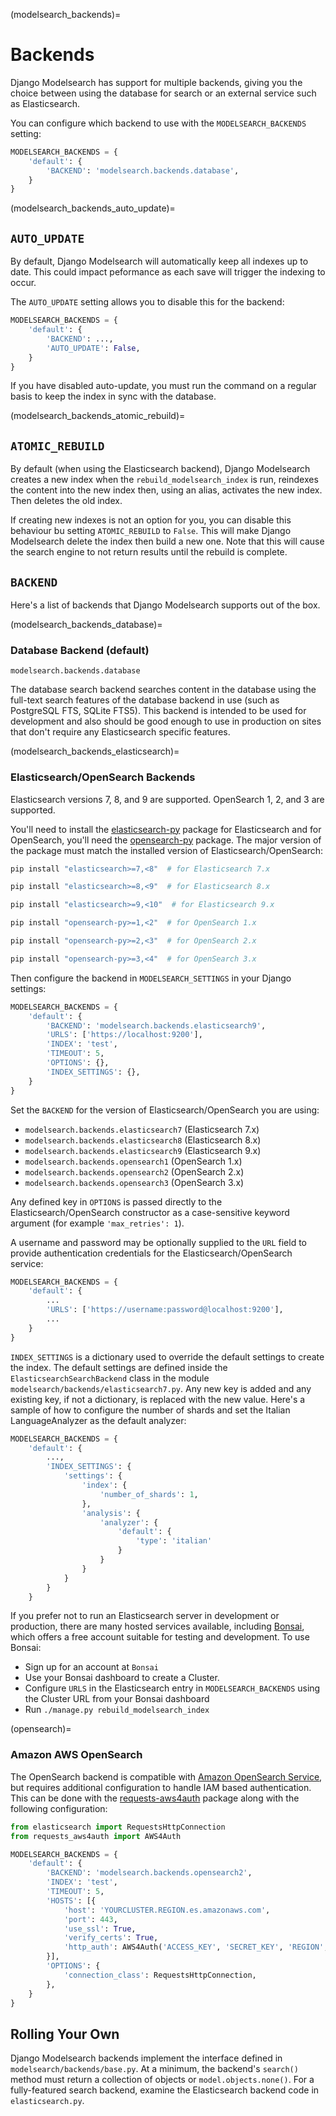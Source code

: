 (modelsearch_backends)=

# Backends

Django Modelsearch has support for multiple backends, giving you the choice between using the database for search or an external service such as Elasticsearch.

You can configure which backend to use with the `MODELSEARCH_BACKENDS` setting:

```python
MODELSEARCH_BACKENDS = {
    'default': {
        'BACKEND': 'modelsearch.backends.database',
    }
}
```

(modelsearch_backends_auto_update)=

## `AUTO_UPDATE`

By default, Django Modelsearch will automatically keep all indexes up to date. This could impact peformance as each save will trigger the indexing to occur.

The `AUTO_UPDATE` setting allows you to disable this for the backend:

```python
MODELSEARCH_BACKENDS = {
    'default': {
        'BACKEND': ...,
        'AUTO_UPDATE': False,
    }
}
```

If you have disabled auto-update, you must run the [](rebuild_modelsearch_index) command on a regular basis to keep the index in sync with the database.

(modelsearch_backends_atomic_rebuild)=

## `ATOMIC_REBUILD`

By default (when using the Elasticsearch backend), Django Modelsearch creates a new index when the `rebuild_modelsearch_index` is run, reindexes the content into the new index then, using an alias, activates the new index. Then deletes the old index.

If creating new indexes is not an option for you, you can disable this behaviour bu setting `ATOMIC_REBUILD` to `False`. This will make Django Modelsearch delete the index then build a new one. Note that this will cause the search engine to not return results until the rebuild is complete.

## `BACKEND`

Here's a list of backends that Django Modelsearch supports out of the box.

(modelsearch_backends_database)=

### Database Backend (default)

`modelsearch.backends.database`

The database search backend searches content in the database using the full-text search features of the database backend in use (such as PostgreSQL FTS, SQLite FTS5).
This backend is intended to be used for development and also should be good enough to use in production on sites that don't require any Elasticsearch specific features.

(modelsearch_backends_elasticsearch)=

### Elasticsearch/OpenSearch Backends

Elasticsearch versions 7, 8, and 9 are supported. OpenSearch 1, 2, and 3 are supported.

You'll need to install the [elasticsearch-py](https://elasticsearch-py.readthedocs.io/) package for Elasticsearch and for OpenSearch, you'll need the [opensearch-py](https://pypi.org/project/opensearch-py/) package. The major version of the package must match the installed version of Elasticsearch/OpenSearch:

```sh
pip install "elasticsearch>=7,<8"  # for Elasticsearch 7.x
```

```sh
pip install "elasticsearch>=8,<9"  # for Elasticsearch 8.x
```

```sh
pip install "elasticsearch>=9,<10"  # for Elasticsearch 9.x
```

```sh
pip install "opensearch-py>=1,<2"  # for OpenSearch 1.x
```

```sh
pip install "opensearch-py>=2,<3"  # for OpenSearch 2.x
```

```sh
pip install "opensearch-py>=3,<4"  # for OpenSearch 3.x
```

Then configure the backend in ``MODELSEARCH_SETTINGS`` in your Django settings:

```python
MODELSEARCH_BACKENDS = {
    'default': {
        'BACKEND': 'modelsearch.backends.elasticsearch9',
        'URLS': ['https://localhost:9200'],
        'INDEX': 'test',
        'TIMEOUT': 5,
        'OPTIONS': {},
        'INDEX_SETTINGS': {},
    }
}
```

Set the `BACKEND` for the version of Elasticsearch/OpenSearch you are using:

-   `modelsearch.backends.elasticsearch7` (Elasticsearch 7.x)
-   `modelsearch.backends.elasticsearch8` (Elasticsearch 8.x)
-   `modelsearch.backends.elasticsearch9` (Elasticsearch 9.x)
-   `modelsearch.backends.opensearch1` (OpenSearch 1.x)
-   `modelsearch.backends.opensearch2` (OpenSearch 2.x)
-   `modelsearch.backends.opensearch3` (OpenSearch 3.x)

Any defined key in `OPTIONS` is passed directly to the Elasticsearch/OpenSearch constructor as a case-sensitive keyword argument (for example `'max_retries': 1`).

A username and password may be optionally supplied to the `URL` field to provide authentication credentials for the Elasticsearch/OpenSearch service:

```python
MODELSEARCH_BACKENDS = {
    'default': {
        ...
        'URLS': ['https://username:password@localhost:9200'],
        ...
    }
}
```

`INDEX_SETTINGS` is a dictionary used to override the default settings to create the index. The default settings are defined inside the `ElasticsearchSearchBackend` class in the module `modelsearch/backends/elasticsearch7.py`. Any new key is added and any existing key, if not a dictionary, is replaced with the new value. Here's a sample of how to configure the number of shards and set the Italian LanguageAnalyzer as the default analyzer:

```python
MODELSEARCH_BACKENDS = {
    'default': {
        ...,
        'INDEX_SETTINGS': {
            'settings': {
                'index': {
                    'number_of_shards': 1,
                },
                'analysis': {
                    'analyzer': {
                        'default': {
                            'type': 'italian'
                        }
                    }
                }
            }
        }
    }
```

If you prefer not to run an Elasticsearch server in development or production, there are many hosted services available, including [Bonsai](https://bonsai.io/), which offers a free account suitable for testing and development. To use Bonsai:

-   Sign up for an account at `Bonsai`
-   Use your Bonsai dashboard to create a Cluster.
-   Configure `URLS` in the Elasticsearch entry in `MODELSEARCH_BACKENDS` using the Cluster URL from your Bonsai dashboard
-   Run `./manage.py rebuild_modelsearch_index`

(opensearch)=

### Amazon AWS OpenSearch

The OpenSearch backend is compatible with [Amazon OpenSearch Service](https://aws.amazon.com/opensearch-service/), but requires additional configuration to handle IAM based authentication. This can be done with the [requests-aws4auth](https://pypi.org/project/requests-aws4auth/) package along with the following configuration:

```python
from elasticsearch import RequestsHttpConnection
from requests_aws4auth import AWS4Auth

MODELSEARCH_BACKENDS = {
    'default': {
        'BACKEND': 'modelsearch.backends.opensearch2',
        'INDEX': 'test',
        'TIMEOUT': 5,
        'HOSTS': [{
            'host': 'YOURCLUSTER.REGION.es.amazonaws.com',
            'port': 443,
            'use_ssl': True,
            'verify_certs': True,
            'http_auth': AWS4Auth('ACCESS_KEY', 'SECRET_KEY', 'REGION', 'es'),
        }],
        'OPTIONS': {
            'connection_class': RequestsHttpConnection,
        },
    }
}
```

## Rolling Your Own

Django Modelsearch backends implement the interface defined in `modelsearch/backends/base.py`. At a minimum, the backend's `search()` method must return a collection of objects or `model.objects.none()`. For a fully-featured search backend, examine the Elasticsearch backend code in `elasticsearch.py`.
